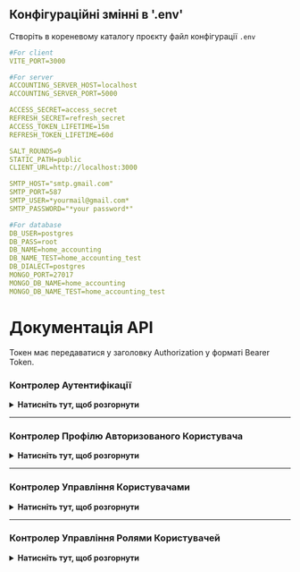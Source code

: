 ## Конфігураційні змінні в '.env'

Створіть в кореневому каталогу проєкту файл конфігурації `.env`

```yaml
#For client
VITE_PORT=3000

#For server
ACCOUNTING_SERVER_HOST=localhost
ACCOUNTING_SERVER_PORT=5000

ACCESS_SECRET=access_secret
REFRESH_SECRET=refresh_secret
ACCESS_TOKEN_LIFETIME=15m
REFRESH_TOKEN_LIFETIME=60d

SALT_ROUNDS=9
STATIC_PATH=public
CLIENT_URL=http://localhost:3000

SMTP_HOST="smtp.gmail.com"
SMTP_PORT=587
SMTP_USER=*yourmail@gmail.com*
SMTP_PASSWORD="*your password*"

#For database
DB_USER=postgres
DB_PASS=root
DB_NAME=home_accounting
DB_NAME_TEST=home_accounting_test
DB_DIALECT=postgres
MONGO_PORT=27017
MONGO_DB_NAME=home_accounting
MONGO_DB_NAME_TEST=home_accounting_test
```

# Документація API

Токен має передаватися у заголовку Authorization у форматі Bearer Token.

### Контролер Аутентифікації

<details>
  <summary><strong>Натисніть тут, щоб розгорнути</strong></summary>
  
Цей контролер відповідає за реєстрацію, авторизацію та відновлення паролю користувача.

#### 1. Реєстрація користувача

**Метод**: POST  
**URL**: `/api/auth/registration`  
**Опис**: Створює нового користувача.

**Тіло запиту**:

<pre><code>{
  "fullName": "повне ім'я користувача",
  "email": "email користувача",
  "password": "пароль"
}
</code></pre>

**Відповідь**:

<pre><code>{
  "accessToken": "JWT access токен",
  "refreshToken": "JWT refresh токен",
  "user": {
    "uuid": "uuid користувача",
    "fullName": "повне ім'я користувача",
    "emailConfirm": "статус підтвердження email користувача",
    "role": "роль користувача",
    "photo": "фото користувача (якщо є)"
  },
  "permissions": ["НАЗВА_ДОЗВОЛУ", "НАЗВА_ДОЗВОЛУ", ...]
}
</code></pre>

---

#### 2. Логін користувача

**Метод**: POST  
**URL**: `/api/auth/login`  
**Опис**: Логін користувача, видає JWT токени.

**Тіло запиту**:

<pre><code>{
  "email": "email користувача",
  "password": "пароль"
}
</code></pre>

**Відповідь**:

<pre><code>{
  "accessToken": "JWT access токен",
  "refreshToken": "JWT refresh токен",
  "user": {
    "uuid": "uuid користувача",
    "fullName": "повне ім'я користувача",
    "emailConfirm": "статус підтвердження email користувача",
    "role": "роль користувача",
    "photo": "фото користувача (якщо є)"
  },
  "permissions": ["НАЗВА_ДОЗВОЛУ", "НАЗВА_ДОЗВОЛУ", ...]
}
</code></pre>

---

#### 3. Логаут користувача

**Метод**: GET  
**URL**: `/api/auth/logout`  
**Опис**: Видаляє refresh токен і завершує сесію користувача.  
**Тіло запиту**: не потрібне.  
**Відповідь**: 200 OK

---

#### 4. Оновлення токенів (Refresh)

**Метод**: GET  
**URL**: `/api/auth/refresh`  
**Опис**: Оновлює JWT токени, використовуючи refresh токен з cookies.  
**Тіло запиту**: не потрібне.

**Відповідь**:

<pre><code>{
  "accessToken": "JWT access токен",
  "refreshToken": "JWT refresh токен",
  "user": {
    "uuid": "uuid користувача",
    "fullName": "повне ім'я користувача",
    "emailConfirm": "статус підтвердження email користувача",
    "role": "роль користувача",
    "photo": "фото користувача (якщо є)"
  },
  "permissions": ["НАЗВА_ДОЗВОЛУ", "НАЗВА_ДОЗВОЛУ", ...]
}
</code></pre>

---

#### 5. Запит на скидання паролю

**Метод**: POST  
**URL**: `/api/auth/forgot`  
**Опис**: Відправляє на електронну пошту користувача посилання для скидання пароля.

**Тіло запиту**:

<pre><code>{
  "email": "email користувача"
}
</code></pre>

**Відповідь**:

<pre><code>{
  "severity": "success",
  "title": "Скидання паролю..."
  "message": "На Вашу електронну адресу відправлено повідомлення з подальшими інструкціями",
}
</code></pre>

---

#### 6. Перенаправлення на сторінку для скидання паролю

**Метод**: GET  
**URL**: `/api/auth/reset-password`  
**Опис**: Перевіряє токен для скидання пароля і перенаправляє користувача на сторінку введення нового пароля.  
**Тіло запиту**: не потрібне.

**Відповідь**:

<pre><code>301 Redirect</code></pre>

---

#### 7. Скидання паролю

**Метод**: POST  
**URL**: `/api/auth/reset?token={uuid_token}`  
**Опис**: Скидає пароль користувача за допомогою токена для скидання пароля.

**Тіло запиту**:

<pre><code>{
  "newPassword": "новий пароль",
  "confirmNewPassword": "підтвердження нового паролю"
}
</code></pre>

**Відповідь**:

<pre><code>{
  "severity": "success",
  "title": "Скидання паролю..."
  "message": "Ваш пароль успішно змінено",
}
</code></pre>

</details>

---

### Контролер Профілю Авторизованого Користувача

<details>
  <summary><strong>Натисніть тут, щоб розгорнути</strong></summary>

Цей контролер відповідає за управління профілем поточного залогіненого користувача.

#### 1. Перегляд даних профілю поточного користувача

**Метод**: GET  
**URL**: `/api/profile`  
**Опис**: Отримує профіль поточного залогіненого користувача.  
**Тіло запиту**: не потрібне.

**Відповідь**:

<pre><code>{
  "uuid": "uuid поточного користувача",
  "fullName": "повне ім'я користувача",
  "role": {
    "uuid ролі користувача",
    "назва ролі користувача"
  },
  "photo": "фото користувача (якщо є)",
  "email": "email користувача",
  "emailConfirm": "статус підтвердження email користувача",
  "creation": {
    "createdAt": "дата та час створення облікового запису",
    "updatedAt": "дата та час редагування облікового запису"
  },
  "permissions": [
    {
      "uuid": "uuid дозволу",
      "title": "НАЗВА_ДОЗВОЛУ"
    }, 
    {
      "uuid": "uuid дозволу",
      "title": "НАЗВА_ДОЗВОЛУ"
    }, 
    ...
  ]
}
</code></pre>

---

#### 2. Підтвердження email нового користувача

**Метод**: GET  
**URL**: `/api/profile/confirm?token={uuid_token}`  
**Опис**: Підтверджує email користувача за допомогою токена.  
**Тіло запиту**: не потрібне.  
**Відповідь**: 301 Redirect

---

#### 3. Повторне відправлення посилання для підтвердження email

**Метод**: GET  
**URL**: `/api/profile/resend`  
**Опис**: Повторно надсилає лист для підтвердження email.  
**Тіло запиту**: не потрібне.  
**Відповідь**: 301 Redirect

---

#### 4. Редагування даних профілю поточного користувача

**Метод**: PATCH  
**URL**: `/api/profile`  
**Опис**: Оновлює профіль поточного залогіненого користувача.

**Тіло запиту**:

<pre><code>{
  "fullName": "нове ім'я користувача",
  "email": "новий email користувача (необов'язково)",
  "role": "нова роль користувача (необов'язково)",
}
</code></pre>

**Відповідь**:

<pre><code>{
  "accessToken": "JWT access токен",
  "refreshToken": "JWT refresh токен",
  "user": {
    "uuid": "uuid користувача",
    "fullName": "повне ім'я користувача",
    "emailConfirm": "статус підтвердження email користувача",
    "role": "роль користувача",
    "photo": "фото користувача (якщо є)"
  },
  "permissions": ["НАЗВА_ДОЗВОЛУ", "НАЗВА_ДОЗВОЛУ", ...]
}
</code></pre>

---

#### 5. Зміна пароля поточного користувача

**Метод**: PATCH  
**URL**: `/api/profile/password`  
**Опис**: Оновлює пароль поточного користувача.

**Тіло запиту**:

<pre><code>{
  "newPassword": "новий пароль",
  "confirmNewPassword": "підтвердження нового пароля"
}
</code></pre>

**Відповідь**:

<pre><code>{
  "accessToken": "JWT access токен",
  "refreshToken": "JWT refresh токен",
  "user": {
    "uuid": "uuid користувача",
    "fullName": "повне ім'я користувача",
    "emailConfirm": "статус підтвердження email користувача",
    "role": "роль користувача",
    "photo": "фото користувача (якщо є)"
  },
  "permissions": ["НАЗВА_ДОЗВОЛУ", "НАЗВА_ДОЗВОЛУ", ...]
}
</code></pre>

---

#### 6. Зміна фото користувача

**Метод**: PATCH  
**URL**: `/api/profile/photo`  
**Опис**: Оновлює аватар користувача.  
**Формат запиту**: FormData

**Тіло запиту**:

<pre><code>{
  "photo": (файл зображення)
}
</code></pre>

**Відповідь**:

<pre><code>{
  "uuid": "uuid користувача",
  "photo": "фото користувача"
}
</code></pre>

---

#### 7. Видалення фото користувача

**Метод**: DELETE  
**URL**: `/api/profile/photo`  
**Опис**: Видаляє аватар користувача, повертаючи його до дефолтного.  
**Тіло запиту**: не потрібне.

**Відповідь**:

<pre><code>{
  "uuid": "uuid користувача",
  "photo": ""
}
</code></pre>

---

#### 8. Видалення облікового запису користувача

**Метод**: DELETE  
**URL**: `/api/profile`  
**Опис**: Видаляє обліковий запис поточного користувача.  
**Тіло запиту**: не потрібне.  
**Відповідь**: 200 OK

</details>

---

### Контролер Управління Користувачами

<details>
  <summary><strong>Натисніть тут, щоб розгорнути</strong></summary>

Цей контролер відповідає за управління користувачами, редагування профілів, отримання та видалення їхніх даних.

#### 1. Отримання списку всіх користувачів

**Метод**: GET  
**URL**: `/api/users`  
**Опис**: Повертає список всіх користувачів з пагінацією.  
**Тіло запиту**: не потрібне.

**Параметри запиту**:

- `limit` - кількість елементів на сторінці (за замовчуванням 5)
- `offset` - кількість елементів, які потрібно пропустити
- `sort` - поле для сортування (за замовчуванням `uuid`)
- `order` - порядок сортування (`asc` або `desc`, за замовчуванням `asc`)
- `emailConfirm` - поле для фільтрації списку (за замовчуванням `all`)

**Відповідь**:

<pre><code>[
  {
    "uuid": "uuid користувача",
    "fullName": "повне ім'я користувача",
    "photo": "фото користувача (якщо є)",
  },
  ...
]
</code></pre>

---

#### 2. Перегляд даних користувача за UUID

**Метод**: GET  
**URL**: `/api/users/{uuid}`  
**Опис**: Отримує інформацію про користувача за його UUID.  
**Тіло запиту**: не потрібне.

**Відповідь, якщо поточний залогінений користувач має дозвіл FULL_PROFILE_VIEWER**:

<pre><code>{
  "uuid": "uuid користувача",
  "fullName": "повне ім'я користувача",
  "role": {
    "uuid ролі користувача",
    "назва ролі користувача"
  },
  "photo": "фото користувача (якщо є)",
  "email": "email користувача",
  "emailConfirm": "статус підтвердження email користувача",
  "creation": {
    "createdAt": "дата та час створення облікового запису",
    "updatedAt": "дата та час редагування облікового запису"
  },
  "permissions": [
    {
      "uuid": "uuid дозволу",
      "title": "НАЗВА_ДОЗВОЛУ"
    }, 
    {
      "uuid": "uuid дозволу",
      "title": "НАЗВА_ДОЗВОЛУ"
    }, 
    ...
  ]
}
</code></pre>

**Відповідь, якщо поточний залогінений користувач має дозвіл LIMITED_PROFILE_VIEWER**:

<pre><code>{
  "uuid": "uuid користувача",
  "fullName": "повне ім'я користувача",
  "role": {
    "uuid ролі користувача",
    "назва ролі користувача"
  },
  "photo": "фото користувача (якщо є)",
  "creation": {
    "createdAt": "дата та час створення облікового запису",
    "updatedAt": "дата та час редагування облікового запису"
  },
}
</code></pre>

---

#### 3. Редагування даних користувача за UUID

**Метод**: PATCH  
**URL**: `/api/users/{uuid}`  
**Опис**: Оновлює інформацію про користувача за його UUID.

**Тіло запиту**:

<pre><code>{
  "fullName": "нове ім'я користувача",
  "email": "новий email користувача (необов'язково)",
  "role": "нова роль користувача (необов'язково)",
}
</code></pre>

**Відповідь**:

<pre><code>{
  "accessToken": "JWT access токен",
  "refreshToken": "JWT refresh токен",
  "user": {
    "uuid": "uuid користувача",
    "fullName": "повне ім'я користувача",
    "emailConfirm": "статус підтвердження email користувача",
    "role": "роль користувача",
    "photo": "фото користувача (якщо є)"
  },
  "permissions": ["НАЗВА_ДОЗВОЛУ", "НАЗВА_ДОЗВОЛУ", ...]
}
</code></pre>

---

#### 4. Зміна пароля поточного користувача за UUID

**Метод**: PATCH  
**URL**: `/api/users/{uuid}/password`  
**Опис**: Оновлює пароль облікового запису користувача за його UUID.

**Тіло запиту**:

<pre><code>{
  "newPassword": "новий пароль",
  "confirmNewPassword": "підтвердження нового пароля"
}
</code></pre>

**Відповідь**:

<pre><code>{
  "accessToken": "JWT access токен",
  "refreshToken": "JWT refresh токен",
  "user": {
    "uuid": "uuid користувача",
    "fullName": "повне ім'я користувача",
    "emailConfirm": "статус підтвердження email користувача",
    "role": "роль користувача",
    "photo": "фото користувача (якщо є)"
  },
  "permissions": ["НАЗВА_ДОЗВОЛУ", "НАЗВА_ДОЗВОЛУ", ...]
}
</code></pre>

---

#### 5. Зміна фото користувача за UUID

**Метод**: PATCH  
**URL**: `/api/users/{uuid}/photo`  
**Опис**: Оновлює аватар користувача за його UUID.  
**Формат запиту**: FormData

**Тіло запиту**:

<pre><code>{
  "photo": (файл зображення)
}
</code></pre>

**Відповідь**:

<pre><code>{
  "uuid": "uuid користувача",
  "photo": "фото користувача"
}
</code></pre>

---

#### 6. Видалення фото користувача за UUID

**Метод**: DELETE  
**URL**: `/api/users/{uuid}/photo`  
**Опис**: Видаляє аватар користувача за його UUID, повертаючи його до дефолтного.  
**Тіло запиту**: не потрібне.

**Відповідь**:

<pre><code>{
  "uuid": "uuid користувача",
  "photo": ""
}
</code></pre>

---

#### 7. Видалення облікового запису користувача за UUID

**Метод**: DELETE  
**URL**: `/api/users/{uuid}`  
**Опис**: Видаляє користувача за UUID.  
**Тіло запиту**: не потрібне.  
**Відповідь**: 200 OK

</details>

---

### Контролер Управління Ролями Користувачей

<details>
  <summary><strong>Натисніть тут, щоб розгорнути</strong></summary>

Цей контролер відповідає за управління ролями користувачей, редагування ролей, зміна дозволів для ролей.

#### 1. Отримання списку всіх ролей

**Метод**: GET  
**URL**: `/api/roles`  
**Опис**: Повертає список всіх ролей з пагінацією.  
**Тіло запиту**: не потрібне.

**Параметри запиту**:

- `limit` - кількість елементів на сторінці (за замовчуванням 5)
- `offset` - кількість елементів, які потрібно пропустити
- `sort` - поле для сортування (за замовчуванням `uuid`)
- `order` - порядок сортування (`asc` або `desc`, за замовчуванням `asc`)

**Відповідь**:

<pre><code>[
  {
    "uuid": "uuid ролі",
    "title": "Назва ролі",
  },
  {
    "uuid": "uuid ролі",
    "title": "Назва ролі",
  },
  ...
]
</code></pre>

---

#### 2. Перегляд даних ролі за UUID

**Метод**: GET  
**URL**: `/api/roles/{uuid}`  
**Опис**: Отримує інформацію про роль за його UUID.  
**Тіло запиту**: не потрібне.

**Відповідь**:

<pre><code>{
  "uuid": "uuid ролі",
  "title": "Назва ролі",
  "description": "Опис ролі (якщо є)",
  "permissions": [
    {
      "uuid": "uuid дозволу",
      "title": "НАЗВА_ДОЗВОЛУ",
      "description": "Детальний опис дозволу"
    },
    {
      "uuid": "uuid дозволу",
      "title": "НАЗВА_ДОЗВОЛУ",
      "description": "Детальний опис дозволу"
    },
    ...
  ],
  "creation": {
    "createdAt": "дата та час створення облікового запису",
    "updatedAt": "дата та час редагування облікового запису"
  }
}
</code></pre>

---

#### 3. Створення нової ролі

**Метод**: POST  
**URL**: `/api/roles`  
**Опис**: Створює нову роль.

**Тіло запиту**:

<pre><code>{
  "title": "Назва ролі",
  "description": "Опис ролі (необов'язково)",
  "permissions": ["НАЗВА_ДОЗВОЛУ", "НАЗВА_ДОЗВОЛУ", ...]
}
</code></pre>

**Відповідь**:

<pre><code>{
  "uuid": "uuid ролі",
  "title": "Назва ролі",
  "description": "Опис ролі",
  "permissions": [
    {
      "uuid": "uuid дозволу",
      "title": "НАЗВА_ДОЗВОЛУ",
      "description": "Детальний опис дозволу"
    },
    {
      "uuid": "uuid дозволу",
      "title": "НАЗВА_ДОЗВОЛУ",
      "description": "Детальний опис дозволу"
    },
    ...
  ],
  "creation": {
    "createdAt": "дата та час створення облікового запису",
    "updatedAt": "дата та час редагування облікового запису"
  }
}
</code></pre>

---

#### 4. Редагування даних ролі за UUID

**Метод**: PATCH  
**URL**: `/api/roles/{uuid}`  
**Опис**: Оновлює інформацію про роль за його UUID.

**Тіло запиту**:

<pre><code>{
  "title": "Нова назва ролі (необов'язково)",
  "description": "Новий опис ролі (необов'язково)",
  "permissions": ["НАЗВА_ДОЗВОЛУ", "НАЗВА_ДОЗВОЛУ", ...]
}
</code></pre>

**Відповідь**:

<pre><code>{
  "uuid": "uuid ролі",
  "title": "Назва ролі",
  "description": "Опис ролі",
  "permissions": [
    {
      "uuid": "uuid дозволу",
      "title": "НАЗВА_ДОЗВОЛУ",
      "description": "Детальний опис дозволу"
    },
    {
      "uuid": "uuid дозволу",
      "title": "НАЗВА_ДОЗВОЛУ",
      "description": "Детальний опис дозволу"
    },
    ...
  ],
  "creation": {
    "createdAt": "дата та час створення облікового запису",
    "updatedAt": "дата та час редагування облікового запису"
  }
}
</code></pre>

---

#### 5. Видалення ролі за UUID

**Метод**: DELETE  
**URL**: `/api/roles/{uuid}`  
**Опис**: Видаляє роль за UUID.  
**Тіло запиту**: не потрібне.  
**Відповідь**: 200 OK

</details>

